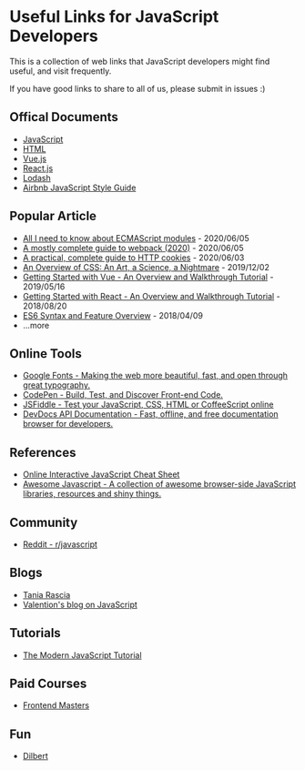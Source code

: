 # Useful Links for JavaScript Developers
This is a collection of web links that JavaScript developers might find useful, and visit frequently.

If you have good links to share to all of us, please submit in issues :)


## Offical Documents
* [JavaScript](https://developer.mozilla.org/en-US/docs/Web/JavaScript/Reference)
* [HTML](https://developer.mozilla.org/en-US/docs/Web/HTML/Reference)
* [Vue.js](https://vuejs.org/v2/guide/)
* [React.js](https://reactjs.org/docs/getting-started.html)
* [Lodash](https://lodash.com/docs/)
* [Airbnb JavaScript Style Guide](https://github.com/airbnb/javascript)


## Popular Article
* [All I need to know about ECMAScript modules](https://www.valentinog.com/blog/es-modules/) - 2020/06/05
* [A mostly complete guide to webpack (2020)](https://www.valentinog.com/blog/webpack/) - 2020/06/05
* [A practical, complete guide to HTTP cookies](https://www.valentinog.com/blog/cookies/) - 2020/06/03
* [An Overview of CSS: An Art, a Science, a Nightmare](https://www.taniarascia.com/overview-of-css-concepts/) - 2019/12/02
* [Getting Started with Vue - An Overview and Walkthrough Tutorial](https://www.taniarascia.com/getting-started-with-vue/) - 2019/05/16
* [Getting Started with React - An Overview and Walkthrough Tutorial](https://www.taniarascia.com/getting-started-with-react/) - 2018/08/20
* [ES6 Syntax and Feature Overview](https://www.taniarascia.com/es6-syntax-and-feature-overview/) - 2018/04/09
* ...more

## Online Tools
* [Google Fonts - Making the web more beautiful, fast, and open through great typography.](https://fonts.google.com/)
* [CodePen - Build, Test, and Discover Front-end Code.](https://codepen.io/)
* [JSFiddle - Test your JavaScript, CSS, HTML or CoffeeScript online](https://reactjs.org/docs/getting-started.html)
* [DevDocs API Documentation - Fast, offline, and free documentation browser for developers.](https://devdocs.io/)



## References
* [Online Interactive JavaScript Cheat Sheet
](https://htmlcheatsheet.com/js/)
* [Awesome Javascript - A collection of awesome browser-side JavaScript libraries, resources and shiny things.](https://github.com/sorrycc/awesome-javascript)


## Community
* [Reddit - r/javascript](https://www.reddit.com/r/javascript/)


## Blogs
* [Tania Rascia](https://www.taniarascia.com/)
* [Valention's blog on JavaScript](https://www.valentinog.com/blog/)


## Tutorials
* [The Modern JavaScript Tutorial](http://javascript.info/)


## Paid Courses
* [Frontend Masters](https://frontendmasters.com/)


## Fun
* [Dilbert](https://dilbert.com/)


